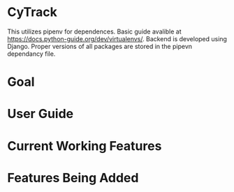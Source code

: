 # CyTrack
This utilizes pipenv for dependences. Basic guide avalible at https://docs.python-guide.org/dev/virtualenvs/. Backend is developed using Django. Proper versions of all packages are stored in the pipevn dependancy file.

# Goal

# User Guide

# Current Working Features

# Features Being Added


